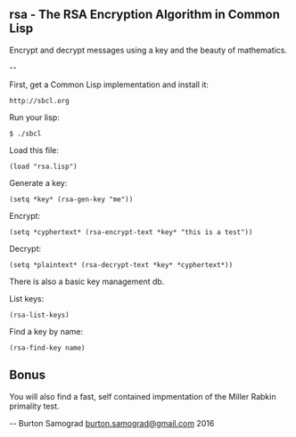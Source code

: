 rsa - The RSA Encryption Algorithm in Common Lisp
-------------------------------------------------

Encrypt and decrypt messages using a key and the beauty of mathematics.

--

First, get a Common Lisp implementation and install it:

    http://sbcl.org

Run your lisp:

    $ ./sbcl

Load this file:

    (load "rsa.lisp")

Generate a key:

    (setq *key* (rsa-gen-key "me"))

Encrypt:

    (setq *cyphertext* (rsa-encrypt-text *key* "this is a test"))

Decrypt:

    (setq *plaintext* (rsa-decrypt-text *key* *cyphertext*))

There is also a basic key management db.

List keys:

    (rsa-list-keys)

Find a key by name:

    (rsa-find-key name)

Bonus
-----

You will also find a fast, self contained impmentation of the Miller
Rabkin primality test.

--
Burton Samograd
burton.samograd@gmail.com
2016